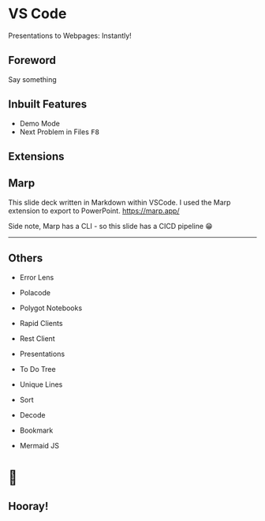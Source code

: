 <!--
marp: true
theme: gaia
class:
 - invert
headingDivider: 2
paginate: true
-->

<!--
_class:
 - lead
 - invert
-->

# VS Code

Presentations to Webpages: Instantly!

## Foreword

Say something

## Inbuilt Features

- Demo Mode
- Next Problem in Files <kbd>F8</kbd>

## Extensions

## Marp

This slide deck written in Markdown within VSCode. I used the Marp extension to export to PowerPoint. <https://marp.app/>

Side note, Marp has a CLI - so this slide has a CICD pipeline 😁

---

## Others

- Error Lens
- Polacode
- Polygot Notebooks
- Rapid Clients
- Rest Client
- Presentations
- To Do Tree
- Unique Lines
- Sort
- Decode
- Bookmark

- Mermaid JS

<!--
## What?

[Marp](https://marp.app/) lets you create HTML slides from markdown (like this!).

This presentation is both a [website](https://alexsci.com/marp-to-pages) and a [README.md](https://github.com/ralexander-phi/marp-to-pages/blob/main/README.md).

## Why?

Treat your presentation the same way you treat code.

- Use git to track changes
- Pull requests to collaborate
- Deploy automatically
- See a problem? Open an issue!

## Setup

Want to create your own?

First, create a new repo [from the template repo](https://github.com/ralexander-phi/marp-to-pages).

![](img/use-template.png)

## Configure GitHub Pages

Open your new repo and [setup publishing](https://help.github.com/en/github/working-with-github-pages/configuring-a-publishing-source-for-your-github-pages-site#choosing-a-publishing-source).

You'll typically use `gh-pages` as the deploy branch.

## Review Build

Click on Actions tab and see if the build succeeded (it may take some time).

![](img/click-actions.png)

You should now see the generated files in the `gh-pages` branch.

## View webpage

Open your deployed webpage to see the content.

Out of the box you should see `README.md` as `/index.html` and `/README.pdf`. Slides under `docs/` are also converted.

## Running locally

Locally you'll run commands like:

```
$ marp README.md -o build/README.pdf
```

or

```
$ npx @marp-team/marp-cli@latest README.md -o build/README.pdf
```

## As a workflow step

The workflow runs an equivalent step:

```
- name: Marp Build (README.pdf)
  uses: docker://marpteam/marp-cli:v1.7.0
  with:
    args: README.md -o build/README.pdf
  env:
    MARP_USER: root:root
```

Note the `args` match the previous slide.

## Customizing the build

Anything in the `build/` folder will be deployed to GitHub Pages.

You can copy extra files or run further processing steps using other tools.

## Learn more about Marp

This is a good time to learn more about Marp. Here's some resources:

- [CommonMark](https://commonmark.org/)
- [Cheat Sheet](https://commonmark.org/help/)
- [Themes](https://github.com/marp-team/marp-core/tree/master/themes)
- [CSS Themes](https://marpit.marp.app/theme-css)
- [Directives](https://marpit.marp.app/directives)
- [VS Code plugin](https://marketplace.visualstudio.com/items?itemName=marp-team.marp-vscode)

## Example Sites

Known sites using this action are:

- [University of Illinois at Urbana-Champaign's CS 199 Even More Practice](https://cs199emp.netlify.app/) [(code)](https://github.com/harsh183/emp-125)
- [Exploring agent based models](https://roiarthurb.github.io/Talk-UMMISCO_06-07-2020/) [(code)](https://github.com/RoiArthurB/Talk-UMMISCO_06-07-2020)

Send a [pull request](https://github.com/ralexander-phi/marp-to-pages) to get your site added.

## Publish your slides

When you are ready to share your presentation, commit or merge to `main` and your content on GitHub Pages will automatically update.
-->

# 🎉
<!--
_class:
 - lead
 - invert
-->
## Hooray!

